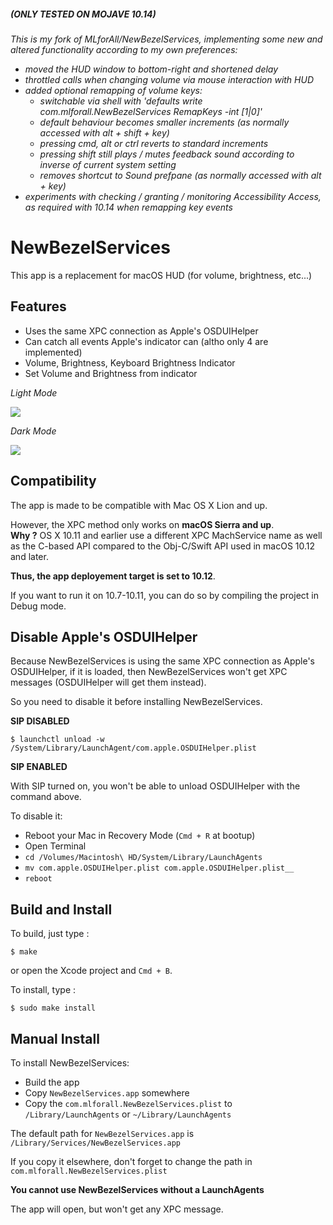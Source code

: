 ##### (ONLY TESTED ON MOJAVE 10.14)

*This is my fork of MLforAll/NewBezelServices, implementing some new and altered functionality according to my own preferences:*
- *moved the HUD window to bottom-right and shortened delay*
- *throttled calls when changing volume via mouse interaction with HUD*
- *added optional remapping of volume keys:*
  - *switchable via shell with 'defaults write com.mlforall.NewBezelServices RemapKeys -int [1|0]'*
  - *default behaviour becomes smaller increments (as normally accessed with alt + shift + key)*
  - *pressing cmd, alt or ctrl reverts to standard increments*
  - *pressing shift still plays / mutes feedback sound according to inverse of current system setting*
  - *removes shortcut to Sound prefpane (as normally accessed with alt + key)*
- *experiments with checking / granting / monitoring Accessibility Access, as required with 10.14 when remapping key events*


# NewBezelServices

This app is a replacement for macOS HUD (for volume, brightness, etc...)

## Features

- Uses the same XPC connection as Apple's OSDUIHelper
- Can catch all events Apple's indicator can (altho only 4 are implemented)
- Volume, Brightness, Keyboard Brightness Indicator
- Set Volume and Brightness from indicator

_Light Mode_

![](screenshots/NewBezelServicesLight.png)

_Dark Mode_

![](screenshots/NewBezelServicesDark.png)

## Compatibility

The app is made to be compatible with Mac OS X Lion and up.

However, the XPC method only works on **macOS Sierra and up**.<br/>
**Why ?** OS X 10.11 and earlier use a different XPC MachService name as well as the C-based API compared to the Obj-C/Swift API used in macOS 10.12 and later.

**Thus, the app deployement target is set to 10.12**.

If you want to run it on 10.7-10.11, you can do so by compiling the project in Debug mode.

## Disable Apple's OSDUIHelper

Because NewBezelServices is using the same XPC connection as Apple's OSDUIHelper, if it is loaded, then NewBezelServices won't get XPC messages (OSDUIHelper will get them instead).

So you need to disable it before installing NewBezelServices.

**SIP DISABLED**

~~~
$ launchctl unload -w /System/Library/LaunchAgent/com.apple.OSDUIHelper.plist
~~~

**SIP ENABLED**

With SIP turned on, you won't be able to unload OSDUIHelper with the command above.

To disable it:

- Reboot your Mac in Recovery Mode (`Cmd + R` at bootup)
- Open Terminal
- `cd /Volumes/Macintosh\ HD/System/Library/LaunchAgents`
- `mv com.apple.OSDUIHelper.plist com.apple.OSDUIHelper.plist__`
- `reboot`

## Build and Install

To build, just type :

~~~
$ make
~~~

or open the Xcode project and `Cmd + B`.

To install, type :

~~~
$ sudo make install
~~~

## Manual Install

To install NewBezelServices:

- Build the app
- Copy `NewBezelServices.app` somewhere
- Copy the `com.mlforall.NewBezelServices.plist` to `/Library/LaunchAgents` or `~/Library/LaunchAgents`

The default path for `NewBezelServices.app` is `/Library/Services/NewBezelServices.app`

If you copy it elsewhere, don't forget to change the path in `com.mlforall.NewBezelServices.plist`

**You cannot use NewBezelServices without a LaunchAgents**

The app will open, but won't get any XPC message.
